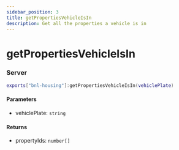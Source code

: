 ```yaml
---
sidebar_position: 3
title: getPropertiesVehicleIsIn
description: Get all the properties a vehicle is in
---
```


# getPropertiesVehicleIsIn

### Server

```lua
exports["bnl-housing"]:getPropertiesVehicleIsIn(vehiclePlate)
```

#### Parameters

- vehiclePlate: `string`

#### Returns

- propertyIds: `number[]`
